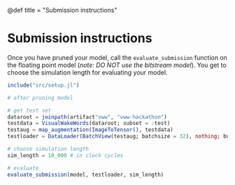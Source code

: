 @def title = "Submission instructions"

# Submission instructions

Once you have pruned your model, call the `evaluate_submission` function on the floating point model (*note: DO NOT use the bitstream model*). You get to choose the simulation length for evaluating your model.

```julia
include("src/setup.jl")

# after pruning model

# get test set
dataroot = joinpath(artifact"vww", "vww-hackathon")
testdata = VisualWakeWords(dataroot; subset = :test)
testaug = map_augmentation(ImageToTensor(), testdata)
testloader = DataLoader(BatchView(testaug; batchsize = 32), nothing; buffered = true)

# choose simulation length
sim_length = 10_000 # in clock cycles

# evaluate
evaluate_submission(model, testloader, sim_length)
```
